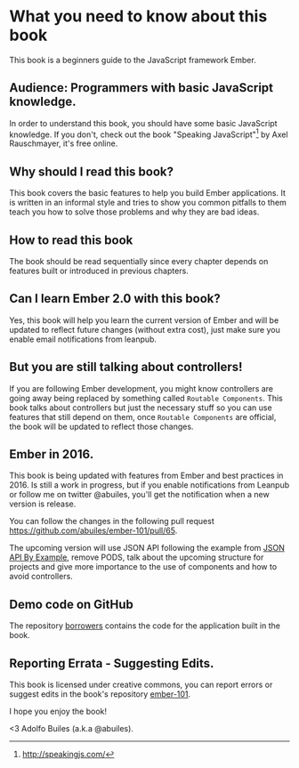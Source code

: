# What you need to know about this book

This book is a beginners guide to the JavaScript framework Ember.

## Audience: Programmers with basic JavaScript knowledge.

In order to understand this book, you should have some basic
JavaScript knowledge. If you don't, check out the book "Speaking
JavaScript"[^speakingjs] by Axel Rauschmayer, it's free online.

## Why should I read this book?

This book covers the basic features to help you build Ember
applications. It is written in an informal style and tries to show you
common pitfalls to them teach you how to solve those problems and why
they are bad ideas.

## How to read this book

The book should be read sequentially since every chapter depends on
features built or introduced in previous chapters.

## Can I learn Ember 2.0 with this book?

Yes, this book will help you learn the current version of Ember and
will be updated to reflect future changes (without extra cost), just
make sure you enable email notifications from leanpub.

## But you are still talking about controllers!

If you are following Ember development, you might know controllers are
going away being replaced by something called `Routable
Components`. This book talks about controllers but just the necessary
stuff so you can use features that still depend on them, once
`Routable Components` are official, the book will be updated to
reflect those changes.

## Ember in 2016.

This book is being updated with features from Ember and best practices
in 2016. Is still a work in progress, but if you enable notifications
from Leanpub or follow me on twitter @abuiles, you'll get the
notification when a new version is release.

You can follow the changes in the following pull request
https://github.com/abuiles/ember-101/pull/65.

The upcoming version will use JSON API following the example from
[JSON API By Example](https://leanpub.com/json-api-by-example), remove
PODS, talk about the upcoming structure for projects and give more
importance to the use of components and how to avoid controllers.

## Demo code on GitHub

The repository [borrowers](https://github.com/abuiles/borrowers) contains
the code for the application built in the book.

## Reporting Errata - Suggesting Edits.

This book is licensed under creative commons, you can report errors or
suggest edits in the book's repository
[ember-101](https://github.com/abuiles/ember-101).


I hope you enjoy the book!

<3 Adolfo Builes (a.k.a @abuiles).

[^speakingjs]: http://speakingjs.com/
